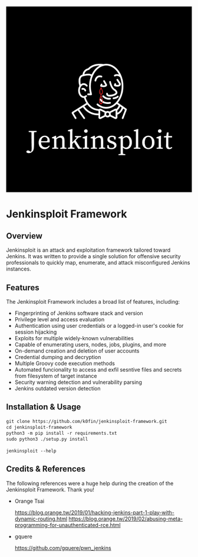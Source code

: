 ![Jenkinsploit Framework](./jenkinsploit-logo.png)

# Jenkinsploit Framework

## Overview

Jenkinsploit is an attack and exploitation framework tailored toward Jenkins. It was written to provide a single solution for offensive security professionals to quickly map, enumerate, and attack misconfigured Jenkins instances.

## Features

The Jenkinsploit Framework includes a broad list of features, including:

 - Fingerprinting of Jenkins software stack and version
 - Privilege level and access evaluation
 - Authentication using user credentials or a logged-in user's cookie for session hijacking
 - Exploits for multiple widely-known vulnerabilities
 - Capable of enumerating users, nodes, jobs, plugins, and more
 - On-demand creation and deletion of user accounts
 - Credential dumping and decryption
 - Multiple Groovy code execution methods
 - Automated funcionality to access and exfil sesntive files and secrets from filesystem of target instance
 - Security warning detection and vulnerability parsing
 - Jenkins outdated version detection

## Installation & Usage

    git clone https://github.com/k0fin/jenkinsploit-framework.git
    cd jenkinsploit-framework
    python3 -m pip install -r requirements.txt
    sudo python3 ./setup.py install

    jenkinsploit --help

## Credits & References

The following references were a huge help during the creation of the Jenkinsploit Framework. Thank you!

* Orange Tsai

    https://blog.orange.tw/2019/01/hacking-jenkins-part-1-play-with-dynamic-routing.html
    https://blog.orange.tw/2019/02/abusing-meta-programming-for-unauthenticated-rce.html

* gquere

    https://github.com/gquere/pwn_jenkins
